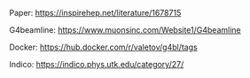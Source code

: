 Paper: https://inspirehep.net/literature/1678715

G4beamline: https://www.muonsinc.com/Website1/G4beamline

Docker: https://hub.docker.com/r/valetov/g4bl/tags

Indico: https://indico.phys.utk.edu/category/27/
